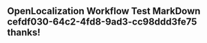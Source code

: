 <properties
ms.topic="hero-topic"
ms.test1="hero-topic"
ms.test2="test"/>

## OpenLocalization Workflow Test MarkDown cefdf030-64c2-4fd8-9ad3-cc98ddd3fe75 thanks!

